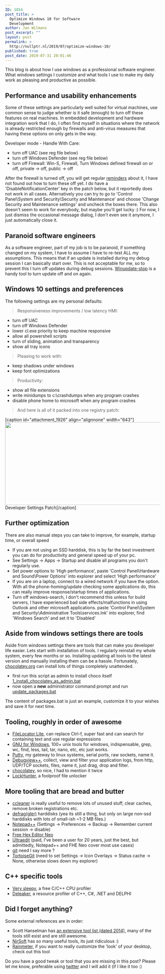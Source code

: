 ```yaml
---
ID: 1854
post_title: >
  Optimize Windows 10 for Software
  Development
author: Jan Wilmans
post_excerpt: ""
layout: post
permalink: >
  http://nullptr.nl/2019/07/optimize-windows-10/
published: true
post_date: 2019-07-31 20:01:46
---
```

This blog is about how I use windows as a professional software engineer. What windows settings I customize and what tools I use to make my daily work as pleasing and productive as possible.

## Performance and usability enhancements

Some of these settings are particularly well suited for virtual machines, use common sense to judge whether is it safe (enough) to turn off these features on real machines. In embedded development and hardware integration work that I do, I often find myself in situations where the network is already restricted enough by firewalls and anti-virus measures that having these options on only gets in the way.

Developer mode - Handle With Care:

*   turn off UAC (see reg file below)
*   turn off Windows Defender (see reg file below)
*   turn off Firewall: Win-S, Firewall, Turn Windows defined firewall on or off, private -> off, public -> off

After the firewall is turned off, you will get regular [reminders][1] about it, I have not found out how to turn these off yet. I do have a 'DisableNotificationCenter' key in the patch below, but it reportedly does not work in all cases. Alternatively you can try to go to 'Control Panel\System and Security\Security and Maintenance' and choose 'Change Security and Maintenance settings' and uncheck the boxes there. This also doesn't seem to work for everybody, but maybe you'll get lucky :) For now, I just dismiss the occasional message dialog, I don't even see it anymore, I just automatically close it.

## Paranoid software engineers

As a software engineer, part of my job is to be paranoid, if something changed on my system, I have to assume I have to re-test ALL my assumptions. This means that if an update is installed during my debug session I can basically start over. This is not acceptable for me, so to prevent this I turn off updates during debug sessions. [Winupdate-stop][2] is a handy tool to turn update off and on again.

## Windows 10 settings and preferences

The following settings are my personal defaults:

> Responsiveness improvements / low latency HMI:

*   turn off UAC
*   turn off Windows Defender 
*   lower cl.exe priority to keep machine responsive
*   allow all powershell scripts
*   turn of sliding, animation and transparency
*   show all tray icons

> Pleasing to work with:

*   keep shadows under windows
*   keep font optimizations

> Productivity:

*   show all file extensions
*   write minidumps to c:\crashdumps when any program crashes
*   disable phone home to microsoft when any program crashes

> And here is all of it packed into one registry patch:

[caption id="attachment_1926" align="alignnone" width="643"][<img src="http://nullptr.nl/wp-content/uploads/2019/07/registry_developer_settings-1.png" alt="" width="643" height="268" class="size-full wp-image-1926" />][3] Developer Settings Patch[/caption]

## Further optimization

There are also manual steps you can take to improve, for example, startup time, or overall speed

*   If you are not using an SSD harddisk, this is by far the best investment you can do for productivity and general speed up of your pc.
*   See Settings -> Apps -> Startup and disable all programs you don't regularly use.
*   Set power options to 'High performance', paste 'Control Panel\Hardware and Sound\Power Options' into explorer and select 'High performance' 
*   If you are on a laptop, connect to a wired network if you have the option. With all the phone-homing/update checking some applications do, this can really improve response/startup times of applications.
*   Turn off windows-search, I don't recommend this unless for build servers, I have experienced bad side effects/malfunctions in using Outlook and other microsoft applications. paste 'Control Panel\System and Security\Administrative Tools\services.lnk' into explorer, find 'Windows Search' and set it to 'Disabled'

## Aside from windows settings there are tools

Aside from windows settings there are tools that can make you developer life easier. Lets start with installation of tools. I regularly reinstall my whole system, every few months or so. Installing updating all tools to the latest version and manually installing them can be a hassle. Fortunately, [chocolatey.org][4] can install lots of things completely unattended.

*   first run this script as admin to install choco itself [1_install_chocolatey_as_admin.bat][5]
*   now open a **new** administrator command prompt and run [update_packages.bat][6]

The content of packages.bat is just an example, customize it to your wishes and save it for next time.

## Tooling, roughly in order of awesome

*   [FileLocator Lite][7], can replace Ctrl-f, super fast and can search for containing text and use regular expressions 
*   [GNU for Windows][8], 100+ unix tools for windows, indispensable, grep, wc, find, less, tail, tar, nano, etc, etc just works.
*   [Putty][9], my gateway to linux systems, serial ports, raw sockets, name it.
*   [Debugview++][10], collect, view and filter your application logs, from http, UDP/TCP sockets, files, name it, just drag, drop and filter.
*   [chocolatey][4], so nice, I had to mention it twice
*   [LockHunter][11], a foolproof file unlocker

## More tooling that are bread and butter

*   [ccleaner][12] is really useful to remove lots of unused stuff, clear caches, remove broken registrations etc.
*   [defrag(gler)][13] harddisks (yea its still a thing, but only on large non-ssd harddisks with lots of small-ish ~1-2 MB files.)
*   [Notepad++][14] (Settings -> Preferences -> Backup -> Remember current session -> disable)
*   [Free Hex Editor Neo][15] 
*   [Ultraedit][16] (paid, I've been a user for 20 years, just the best, but admittedly, Notepad++ and FHE Neo cover most use cases)
*   [git][17] need I say more ?
*   [TortoiseGit][18] (need to set Settings -> Icon Overlays -> Status cache -> None, otherwise slows down my explorer)

## C++ specific tools

*   [Very sleepy][19], a free C/C++ CPU profiler
*   [Deleaker][20], a resource profiler of C++, C#, .NET and DELPHI

## Did I forget anything?

Some external references are in order:

*   Scott Hanselman has [an extensive tool list (dated 2014)][21], many of the tools still exist and are still awesome.
*   [NirSoft][22] has so many useful tools, its just ridiculous :)
*   [Rainmeter][23], if you want to really customize the 'look' of your desktop, check out this tool

Do you have a good tweak or tool that you are missing in this post? Please let me know, preferable using [twitter][24] and I will add it (if I like it too :)

 [1]: http://nullptr.nl/wp-content/uploads/2019/07/firewall_off_reminders.png
 [2]: https://www.novirusthanks.org/products/win-update-stop/
 [3]: https://github.com/janwilmans/windows-docker/blob/master/autoinstall_vsbuildtools/developer_settings.reg
 [4]: https://chocolatey.org/
 [5]: https://github.com/janwilmans/windows-docker/blob/master/autoinstall_vsbuildtools/1_install_chocolatey_as_admin.bat
 [6]: https://github.com/janwilmans/windows-docker/blob/master/autoinstall_vsbuildtools/update_packages.bat
 [7]: https://www.mythicsoft.com/filelocatorlite/
 [8]: http://%28https://github.com/bmatzelle/gow
 [9]: https://www.putty.org/
 [10]: https://github.com/CobaltFusion/DebugViewPP
 [11]: https://lockhunter.com/
 [12]: https://www.ccleaner.com/ccleaner
 [13]: https://www.ccleaner.com/defraggler
 [14]: https://notepad-plus-plus.org/
 [15]: https://www.hhdsoftware.com/free-hex-editor
 [16]: https://www.ultraedit.com/
 [17]: https://git-scm.com/download/win
 [18]: https://tortoisegit.org/
 [19]: http://www.codersnotes.com/sleepy/
 [20]: https://www.deleaker.com/
 [21]: https://www.hanselman.com/blog/ScottHanselmans2014UltimateDeveloperAndPowerUsersToolListForWindows.aspx
 [22]: http://www.nirsoft.net/
 [23]: https://www.rainmeter.net/
 [24]: https://twitter.com/janwilmans/status/1156650888028655617